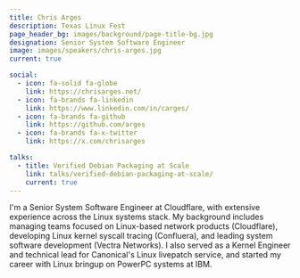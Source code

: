 ```yaml
---
title: Chris Arges
description: Texas Linux Fest
page_header_bg: images/background/page-title-bg.jpg
designation: Senior System Software Engineer
image: images/speakers/chris-arges.jpg
current: true

social:
  - icon: fa-solid fa-globe
    link: https://chrisarges.net/
  - icon: fa-brands fa-linkedin
    link: https://www.linkedin.com/in/carges/
  - icon: fa-brands fa-github
    link: https://github.com/arges
  - icon: fa-brands fa-x-twitter
    link: https://x.com/chrisarges

talks:
  - title: Verified Debian Packaging at Scale
    link: talks/verified-debian-packaging-at-scale/
    current: true
---
```


I'm a Senior System Software Engineer at Cloudflare, with extensive experience
across the Linux systems stack.  My background includes managing teams focused
on Linux-based network products (Cloudflare), developing Linux kernel syscall
tracing (Confluera), and leading system software development (Vectra Networks).
I also served as a Kernel Engineer and technical lead for Canonical's Linux
livepatch service, and started my career with Linux bringup on PowerPC systems
at IBM.
